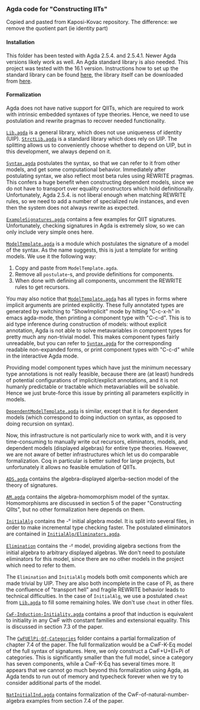 

### Agda code for "Constructing IITs"

Copied and pasted from Kaposi-Kovac repository. The difference: we remove 
the quotient part (ie identity part)

#### Installation

This folder has been tested with Agda 2.5.4. and 2.5.4.1. Newer Agda
versions likely work as well. An Agda standard library is also
needed. This project was tested with the 16.1 version. Instructions
how to set up the standard library can be found
[here](https://agda.readthedocs.io/en/v2.5.4.1/tools/package-system.html),
the library itself can be downloaded from
[here](https://github.com/agda/agda-stdlib/releases).

#### Formalization

Agda does not have native support for QIITs, which are required to
work with intrinsic embedded syntaxes of type theories. Hence, we need
to use postulation and rewrite pragmas to recover needed functionality.

[`Lib.agda`](Lib.agda) is a general library, which does not use
uniqueness of identity (UIP). [`StrctLib.agda`](StrictLib.agda) is a
standard library which does rely on UIP. The splitting allows us to
conveniently choose whether to depend on UIP, but in this development,
we always depend on it.

[`Syntax.agda`](Syntax.agda) postulates the syntax, so that we can
refer to it from other models, and get some computational behavior.
Immediately after postulating syntax, we also reflect most beta rules
using REWRITE pragmas. This confers a huge benefit when constructing
dependent models, since we do not have to transport over equality
constructors which hold definitionally. Unfortunately, Agda 2.5.4. is
not liberal enough when matching REWRITE rules, so we need to add a
number of specialized rule instances, and even then the system does
not always rewrite as expected.

[`ExampleSignatures.agda`](ExampleSignatures.agda) contains a few
examples for QIIT signatures. Unfortunately, checking signatures in
Agda is extremely slow, so we can only include very simple ones here.

[`ModelTemplate.agda`](ModelTemplate.agda) is a module which postulates
the signature of a model of the syntax. As the name suggests,
this is just a template for writing models. We use it the following way:

1. Copy and paste from `ModelTemplate.agda`.
2. Remove all `postulate`-s, and provide definitions for components.
3. When done with defining all components, uncomment the REWRITE rules
   to get recursors.

You may also notice that [`ModelTemplate.agda`](ModelTemplate.agda)
has all types in forms where implicit arguments are printed
explicitly. These fully annotated types are generated by switching to
"ShowImplicit" mode by hitting "C-c-x-h" in emacs agda-mode, then
printing a component type with "C-c-d". This is to aid type inference
during construction of models: without explicit annotation, Agda is
not able to solve metavariables in component types for pretty much any
non-trivial model. This makes component types fairly unreadable, but
you can refer to [`Syntax.agda`](Syntax.agda) for the corresponding
readable non-expanded forms, or print component types with "C-c-d"
while in the interactive Agda mode.

Providing model component types which have just the minimum necessary
type annotations is not really feasible, because there are (at least)
hundreds of potential configurations of implicit/explicit annotations,
and it is not humanly predictable or tractable which metavariables
will be solvable. Hence we just brute-force this issue by printing all
parameters explicitly in models.

[`DependentModelTemplate.agda`](DependentModelTemplate.agda) is
similar, except that it is for dependent models (which correspond to
doing induction on syntax, as opposed to doing recursion on syntax).

Now, this infrastructure is not particularly nice to work with, and it
is very time-consuming to manually write out recursors, eliminators,
models, and dependent models (displayed algebras) for entire type
theories. However, we are not aware of better infrastructures which
let us do comparable formalization. Coq in particular is better suited
for large projects, but unfortunately it allows no feasible emulation
of QIITs.

[`ADS.agda`](ADS.agda) contains the algebra-displayed algerba-section
model of the theory of signatures.

[`AM.agda`](AM.agda) contains the algebra-homomorphism model of the
syntax. Homomorphisms are discussed in section 5 of the paper
"Constructing QIIts", but no other formalization here depends on them.

[`InitialAlg`](InitialAlg) contains the -ᶜ initial algebra model. It is
split into several files, in order to make incremental type checking
faster. The postulated eliminators are contained in
[`InitialAlg/Eliminators.agda`](InitialAlg/Eliminators.agda).

[`Elimination`](Elimination) contains the -ᴱ model, providing algebra
sections from the initial algebra to arbitrary displayed algebras. We
don't need to postulate eliminators for this model, since there are no
other models in the project which need to refer to them.

The `Elimination` and `InitialAlg` models both omit components which
are made trivial by UIP. They are also both incomplete in the case of
Pi, as there the confluence of "transport hell" and fragile REWRITE
behavior leads to technical difficulties. In the case of `InitialAlg`,
we use a postulated `cheat` from [`Lib.agda`](Lib.agda) to fill some
remaining holes. We don't use `cheat` in other files.

[`CwF-Induction-Initiality.agda`](CwF-Induction-Initiality.agda)
contains a proof that induction is equivalent to initiality in any CwF
with constant families and extensional equality. This is discussed
in section 7.3 of the paper.

The [`CwFUElPi-Of-Categories`](CwFUElPi-Of-Categories) folder contains
a partial formalization of chapter 7.4 of the paper. The full
formalization would be a CwF-K-Eq model of the full syntax of
signatures. Here, we only construct a CwF+U+El+Pi of categories. This
is significantly smaller than the full model, since a category has
seven components, while a CwF-K-Eq has several times more. It appears
that we cannot go much beyond this formalization using Agda, as Agda
tends to run out of memory and typecheck forever when we try to
consider additional parts of the model.

[`NatInitialInd.agda`](NatInitialInd.agda) contains formalization of
the CwF-of-natural-number-algebra examples from section 7.4 of the
paper.
